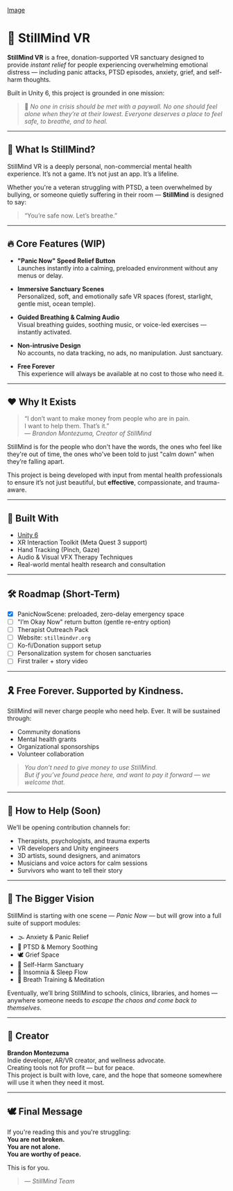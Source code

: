 [Image](https://www.ross-shirejournal.co.uk/_media/img/P14T0UKQIHK1KP1XKQFX.jpg)
# 🌿 StillMind VR

**StillMind VR** is a free, donation-supported VR sanctuary designed to provide *instant relief* for people experiencing overwhelming emotional distress — including panic attacks, PTSD episodes, anxiety, grief, and self-harm thoughts.

Built in Unity 6, this project is grounded in one mission:

> 💚 *No one in crisis should be met with a paywall. No one should feel alone when they’re at their lowest. Everyone deserves a place to feel safe, to breathe, and to heal.*

---

## 🧠 What Is StillMind?

StillMind VR is a deeply personal, non-commercial mental health experience. It’s not a game. It’s not just an app. It’s a lifeline.

Whether you're a veteran struggling with PTSD, a teen overwhelmed by bullying, or someone quietly suffering in their room — **StillMind** is designed to say:

> “You’re safe now. Let’s breathe.”

---

## 🔥 Core Features (WIP)

- **"Panic Now" Speed Relief Button**  
  Launches instantly into a calming, preloaded environment without any menus or delay.

- **Immersive Sanctuary Scenes**  
  Personalized, soft, and emotionally safe VR spaces (forest, starlight, gentle mist, ocean temple).

- **Guided Breathing & Calming Audio**  
  Visual breathing guides, soothing music, or voice-led exercises — instantly activated.

- **Non-intrusive Design**  
  No accounts, no data tracking, no ads, no manipulation. Just sanctuary.

- **Free Forever**  
  This experience will always be available at no cost to those who need it.

---

## ❤️ Why It Exists

> “I don’t want to make money from people who are in pain.  
> I want to help them. That’s it.”  
> — *Brandon Montezuma, Creator of StillMind*

StillMind is for the people who don't have the words, the ones who feel like they're out of time, the ones who've been told to just "calm down" when they’re falling apart.

This project is being developed with input from mental health professionals to ensure it’s not just beautiful, but **effective**, compassionate, and trauma-aware.

---

## 🚀 Built With

- [Unity 6](https://unity.com/)
- XR Interaction Toolkit (Meta Quest 3 support)
- Hand Tracking (Pinch, Gaze)
- Audio & Visual VFX Therapy Techniques
- Real-world mental health research and consultation

---

## 🛠️ Roadmap (Short-Term)

- [x] PanicNowScene: preloaded, zero-delay emergency space
- [ ] "I’m Okay Now" return button (gentle re-entry option)
- [ ] Therapist Outreach Pack
- [ ] Website: `stillmindvr.org`
- [ ] Ko-fi/Donation support setup
- [ ] Personalization system for chosen sanctuaries
- [ ] First trailer + story video

---

## 🎗️ Free Forever. Supported by Kindness.

StillMind will never charge people who need help. Ever. It will be sustained through:

- Community donations  
- Mental health grants  
- Organizational sponsorships  
- Volunteer collaboration

> *You don’t need to give money to use StillMind.  
> But if you’ve found peace here, and want to pay it forward — we welcome that.*

---

## 🤝 How to Help (Soon)

We’ll be opening contribution channels for:

- Therapists, psychologists, and trauma experts
- VR developers and Unity engineers
- 3D artists, sound designers, and animators
- Musicians and voice actors for calm sessions
- Survivors who want to tell their story

---

## 📣 The Bigger Vision

StillMind is starting with one scene — *Panic Now* — but will grow into a full suite of support modules:

- 🌫️ Anxiety & Panic Relief  
- 🌌 PTSD & Memory Soothing  
- 🕊️ Grief Space  
- 🛑 Self-Harm Sanctuary  
- 🌙 Insomnia & Sleep Flow  
- 🌊 Breath Training & Meditation  

Eventually, we’ll bring StillMind to schools, clinics, libraries, and homes — anywhere someone needs to *escape the chaos and come back to themselves.*

---

## 👤 Creator

**Brandon Montezuma**  
Indie developer, AR/VR creator, and wellness advocate.  
Creating tools not for profit — but for peace.  
This project is built with love, care, and the hope that someone somewhere will use it when they need it most.

---

## 🕊️ Final Message

If you're reading this and you're struggling:  
**You are not broken.**  
**You are not alone.**  
**You are worthy of peace.**

This is for you.

> *— StillMind Team*
